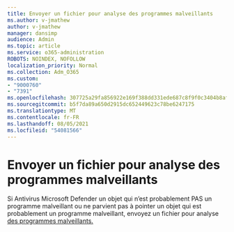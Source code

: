 ```yaml
---
title: Envoyer un fichier pour analyse des programmes malveillants
ms.author: v-jmathew
author: v-jmathew
manager: dansimp
audience: Admin
ms.topic: article
ms.service: o365-administration
ROBOTS: NOINDEX, NOFOLLOW
localization_priority: Normal
ms.collection: Adm_O365
ms.custom:
- "9000760"
- "7391"
ms.openlocfilehash: 307725a29fa856922e169f388dd331ede687c8f9f0c3404b8af221a7a49d68b3
ms.sourcegitcommit: b5f7da89a650d2915dc652449623c78be6247175
ms.translationtype: MT
ms.contentlocale: fr-FR
ms.lasthandoff: 08/05/2021
ms.locfileid: "54081566"
---
```

# <a name="submit-a-file-for-malware-analysis"></a>Envoyer un fichier pour analyse des programmes malveillants

Si Antivirus Microsoft Defender un objet qui n’est probablement PAS un programme malveillant ou ne parvient pas à pointer un objet qui est probablement un programme malveillant, envoyez un fichier pour analyse [des programmes malveillants.](https://go.microsoft.com/fwlink/?linkid=2144963)
